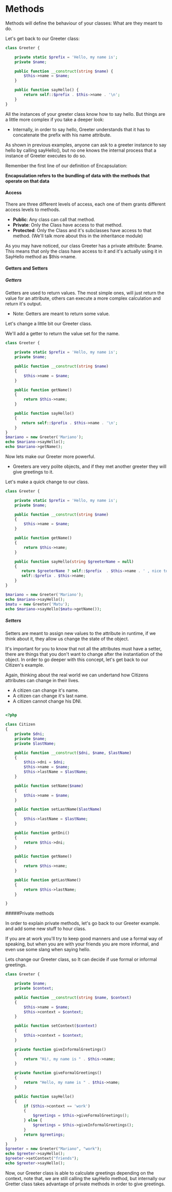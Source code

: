 # Methods

Methods will define the behaviour of your classes: What are they meant to do.

Let's get back to our Greeter class:

```php
class Greeter {

    private static $prefix = 'Hello, my name is';
	private $name;

	public function __construct(string $name) {
		$this->name = $name;
	}

	public function sayHello() {
		return self::$prefix . $this->name . '\n';
    }
}
```
All the instances of your greeter class know how to say hello. But things are a little more complex if you take a deeper 
look:
- Internally, in order to say hello, Greeter understands that it has to concatenate the prefix with his name attribute.

As shown in previous examples, anyone can ask to a greeter instance to say hello by calling sayHello(), but no one knows 
the internal process that a instance of Greeter executes to do so.  

Remember the first line of our definition of Encapsulation: 

**Encapsulation refers to the bundling of data with the methods that operate on that data**


#### Access

There are three different levels of access, each one of them grants different access levels to methods.

* **Public**: Any class can call that method.
* **Private**:  Only the Class have access to that method.
* **Protected**:  Only the Class and it's subclasses have access to that method. (We'll talk more about this in the inheritance module)

As you may have noticed, our class Greeter has a private attribute: $name. This means that only the class have access to it
and it's actually using it in SayHello method as $this->name. 


#### Getters and Setters

##### Getters

Getters are used to return values. The most simple ones, will just return the value for an attribute, others can execute 
a more complex calculation and return it's output.

- Note: Getters are meant to return some value.

Let's change a little bit our Greeter class.

We'll add a getter to return the value set for the name.

```php
class Greeter {

    private static $prefix = 'Hello, my name is';
    private $name;

    public function __construct(string $name)
    {
        $this->name = $name;
    }

    public function getName()
    {
        return $this->name;
    }

    public function sayHello()
    {
       return self::$prefix . $this->name . '\n';
    }
}
$mariano = new Greeter('Mariano');
echo $mariano->sayHello();
echo $mariano->getName();
```
Now lets make our Greeter more powerful. 

- Greeters are very polite objects, and if they met another greeter they will give greetings to it.

Let's make a quick change to our class.

```php
class Greeter {

    private static $prefix = 'Hello, my name is';
    private $name;

    public function __construct(string $name)
    {
        $this->name = $name;
    }

    public function getName()
    {
        return $this->name;
    }

    public function sayHello(string $greeterName = null)
    {
       return $greeterName ? self::$prefix  . $this->name . ' , nice to meet you ' . $greeterName:
       self::$prefix . $this->name;
    }
}

$mariano = new Greeter('Mariano');
echo $mariano->sayHello();
$matu = new Greeter('Matu');
echo $mariano->sayHello($matu->getName());
```

##### Setters

Setters are meant to assign new values to the attribute in runtime, if we think about it, they allow us change the state of the object. 

It's important for you to know that not all the attributes must have a setter, there are things that 
you don't want to change after the instantiation of the object. In order to go deeper with this concept, let's get back to our Citizen's example.

Again, thinking about the real world we can undertand how Citizens attributes can change in their lives.

- A citizen can change it's name.
- A citizen can change it's last name.
- A citizen cannot change his DNI.

```php

<?php

class Citizen
{
    private $dni;
    private $name;
    private $lastName;

    public function __construct($dni, $name, $lastName)
    {
        $this->dni = $dni;
        $this->name = $name;
        $this->lastName = $lastName;
    }

    public function setName($name)
    {
        $this->name = $name;
    }

    public function setLastName($lastName)
    {
        $this->lastName = $lastName;
    }

    public function getDni()
    {
        return $this->dni;
    }

    public function getName()
    {
        return $this->name;
    }

    public function getLastName()
    {
        return $this->lastName;
    }

}
```

 
#####Private methods

In order to explain private methods, let's go back to our Greeter example.
and add some new stuff to hour class. 

If you are at work you'll try to keep good manners and use a formal way of speaking, but when you are with your friends
you are more informal, and even use some slang when saying hello.

Lets change our Greeter class, so It can decide if use formal or informal greetings.

```php
class Greeter {

    private $name;
    private $context;

    public function __construct(string $name, $context)
    {
        $this->name = $name;
        $this->context = $context;
    }

    public function setContext($context)
    {
        $this->context = $context;
    }

    private function giveInformalGreetings()
    {
        return "Hi!, my name is " . $this->name;
    }

    private function giveFormalGreetings()
    {
        return "Hello, my name is " . $this->name;
    }

    public function sayHello()
    {
        if ($this->context == 'work')
        {
            $greetings = $this->giveFormalGreetings();
        } else {
            $greetings = $this->giveInformalGreetings();
        }
        return $greetings;
    }
}
$greeter = new Greeter("Mariano", "work");
echo $greeter->sayHello();
$greeter->setContext("friends");
echo $greeter->sayHello();
```
Now, our Greeter class is able to calculate greetings depending on the context, note that, we are still calling the 
sayHello method, but internally our Gretter class takes advantage of private methods in order to give greetings.





  





